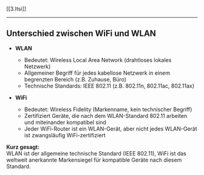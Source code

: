 [[3.Itsi]]
___
## Unterschied zwischen WiFi und WLAN 
- **WLAN**  
  - Bedeutet: Wireless Local Area Network (drahtloses lokales Netzwerk)
  - Allgemeiner Begriff für jedes kabellose Netzwerk in einem begrenzten Bereich (z.B. Zuhause, Büro)
  - Technische Standards: IEEE 802.11 (z.B. 802.11n, 802.11ac, 802.11ax)

- **WiFi**  
  - Bedeutet: Wireless Fidelity (Markenname, kein technischer Begriff)
  - Zertifiziert Geräte, die nach dem WLAN-Standard 802.11 arbeiten und miteinander kompatibel sind
  - Jeder WiFi-Router ist ein WLAN-Gerät, aber nicht jedes WLAN-Gerät ist zwangsläufig WiFi-zertifiziert

**Kurz gesagt:**  
WLAN ist der allgemeine technische Standard (IEEE 802.11), WiFi ist das weltweit anerkannte Markensiegel für kompatible Geräte nach diesem Standard.